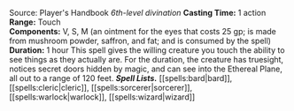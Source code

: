 Source: Player's Handbook
*6th-level divination*
**Casting Time:** 1 action  
**Range:** Touch  
**Components:** V, S, M (an ointment for the eyes that costs 25 gp; is made from mushroom powder, saffron, and fat; and is consumed by the spell)  
**Duration:** 1 hour
This spell gives the willing creature you touch the ability to see things as they actually are. For the duration, the creature has truesight, notices secret doors hidden by magic, and can see into the Ethereal Plane, all out to a range of 120 feet.
***Spell Lists.*** [[spells:bard|bard]], [[spells:cleric|cleric]], [[spells:sorcerer|sorcerer]], [[spells:warlock|warlock]], [[spells:wizard|wizard]]